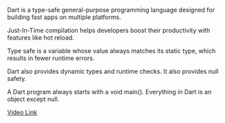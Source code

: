 Dart is a type-safe general-purpose programming language designed for building fast apps on multiple platforms.

Just-In-Time compilation helps developers boost their productivity with features like hot reload.

Type safe is a variable whose value always matches its static type, which results in fewer runtime errors.

Dart also provides dynamic types and runtime checks. It also provides null safety.

A Dart program always starts with a void main(). Everything in Dart is an object except null.

[Video Link](https://www.youtube.com/watch?v=NrO0CJCbYLA)